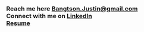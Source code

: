 




<h3>Reach me here <a href="mailto:bangtson.justin@gmail.com" target="blank">Bangtson.Justin@gmail.com</a><br>  Connect with me on <a href="https://www.linkedin.com/in/justin-bangtson/" target="blank">LinkedIn</a><br><a href="assets/JustinBangtson_resume.pdf" target="blank">Resume</a>  </h3>


